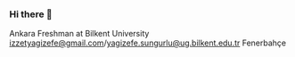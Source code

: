 ### Hi there 👋
Ankara
Freshman at Bilkent University
izzetyagizefe@gmail.com/yagizefe.sungurlu@ug.bilkent.edu.tr
Fenerbahçe
